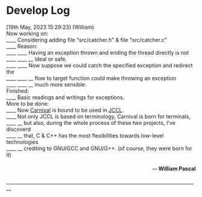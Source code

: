 # Develop Log

\[19th May, 2023 15:29:23\] (William)  
Now working on:  
____ Considering adding file "src/catcher.h" & file "src/catcher.c"  
____ Reason:  
____ ____ Having an exception thrown and ending the thread directly is not  
____ ____ __ ideal or safe.  
____ ____ Now suppose we could catch the specified exception and redirect
the  
____ ____ __ flow to target function could make throwing an exception  
____ ____ __ much more sensible.  
Finished:  
____ Basic readings and writings for exceptions.  
More to be done:  
____ Now [Carnival](https://github.com/WilliamPascal/Carnival) is bound to be
used in [JCCL](https://github.com/WilliamPascal/JackCraftCommodoreLauncher).  
____ Not only JCCL is based on terminology, Carnival is born for terminals,  
____ __ but also, during the whole process of these two projects, I've
discoverd  
____ __ that, C & C++ has the most flexibilities towards low-level
technologies  
____ __ crediting to GNU/GCC and GNU/G++. (of course, they were born for it)

<h4 align="right">-- William Pascal</h4>
________________________________________________________________________________
